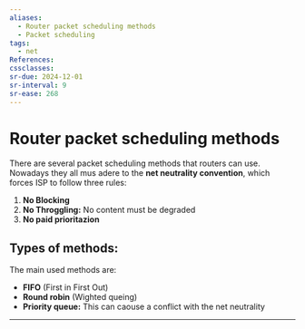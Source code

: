 ```yaml
---
aliases:
  - Router packet scheduling methods
  - Packet scheduling
tags:
  - net
References: 
cssclasses: 
sr-due: 2024-12-01
sr-interval: 9
sr-ease: 268
---
```

# Router packet scheduling methods
There are several packet scheduling methods that routers can use. Nowadays they all mus adere to the **net neutrality convention**, which forces ISP to follow three rules: 
1. **No Blocking** 
2. **No Throggling:** No content must be degraded
3. **No paid prioritazion**

## Types of methods:
The main used methods are: 
+ **FIFO** (First in First Out)
+ **Round robin** (Wighted queing)
+ **Priority queue:** This can caouse a conflict with the net neutrality
***